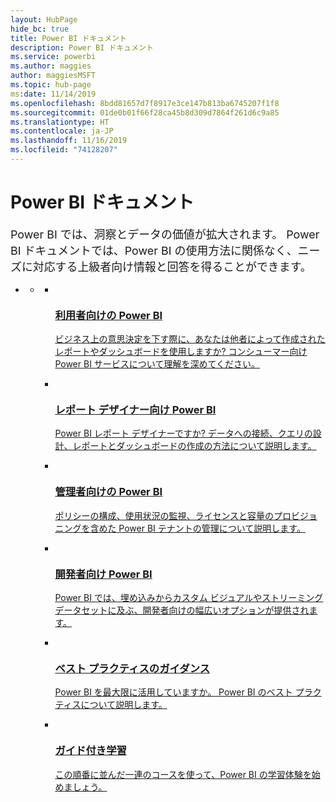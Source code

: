 ```yaml
---
layout: HubPage
hide_bc: true
title: Power BI ドキュメント
description: Power BI ドキュメント
ms.service: powerbi
ms.author: maggies
author: maggiesMSFT
ms.topic: hub-page
ms:date: 11/14/2019
ms.openlocfilehash: 8bdd81657d7f8917e3ce147b813ba6745207f1f8
ms.sourcegitcommit: 01de0b01f66f28ca45b8d309d7864f261d6c9a85
ms.translationtype: HT
ms.contentlocale: ja-JP
ms.lasthandoff: 11/16/2019
ms.locfileid: "74128207"
---
```

<div id="main" class="v2">
    <div class="container">
        <h1>Power BI ドキュメント</h1>
        <p style="font-size: 1.12rem;margin-bottom: 1rem;">Power BI では、洞察とデータの価値が拡大されます。 Power BI ドキュメントでは、Power BI の使用方法に関係なく、ニーズに対応する上級者向け情報と回答を得ることができます。</p>
        <ul class="pivots">
            <li>
                <a href="#home"></a>
                <ul id="home">
                    <li>
                        <a href="#home-all"></a>
                        <ul id="home-all" class="cardsC">
                            <li>
                                <a href="consumer/power-bi-consumer-landing.md">
                                    <div class="cardSize">
                                        <div class="cardPadding">
                                            <div class="card">
                                                <div class="cardImageOuter">
                                                    <div class="cardImage">
                                                        <img src="./media/index/power-bi-report-consumers.svg" alt="" />
                                                    </div>
                                                </div>
                                                <div class="cardText">
                                                    <h3>利用者向けの Power BI</h3>
                                                    <p>ビジネス上の意思決定を下す際に、あなたは他者によって作成されたレポートやダッシュボードを使用しますか? コンシューマー向け Power BI サービスについて理解を深めてください。</p>
                                                </div>
                                            </div>
                                        </div>
                                    </div>
                                </a>
                            </li>
                            <li>
                                <a href="power-bi-creator-landing.md">
                                    <div class="cardSize">
                                        <div class="cardPadding">
                                            <div class="card">
                                                <div class="cardImageOuter">
                                                    <div class="cardImage">
                                                        <img src="./media/index/power-bi-report-designers.svg" alt="" />
                                                    </div>
                                                </div>
                                                <div class="cardText">
                                                    <h3>レポート デザイナー向け Power BI</h3>
                                                    <p>Power BI レポート デザイナーですか? データへの接続、クエリの設計、レポートとダッシュボードの作成の方法について説明します。</p>
                                                </div>
                                            </div>
                                        </div>
                                    </div>
                                </a>
                            </li>
                            <li>
                                <a href="admin/index.yml">
                                    <div class="cardSize">
                                        <div class="cardPadding">
                                            <div class="card">
                                                <div class="cardImageOuter">
                                                    <div class="cardImage">
                                                        <img src="./media/index/power-bi-admins.svg" alt="" />
                                                    </div>
                                                </div>
                                                <div class="cardText">
                                                    <h3>管理者向けの Power BI</h3>
                                                    <p>ポリシーの構成、使用状況の監視、ライセンスと容量のプロビジョニングを含めた Power BI テナントの管理について説明します。</p>
                                                </div>
                                            </div>
                                        </div>
                                    </div>
                                </a>
                            </li>
                            <li>
                                <a href="developer/index.yml">
                                    <div class="cardSize">
                                        <div class="cardPadding">
                                            <div class="card">
                                                <div class="cardImageOuter">
                                                    <div class="cardImage">
                                                        <img src="./media/index/power-bi-developers.svg" alt="" />
                                                    </div>
                                                </div>
                                                <div class="cardText">
                                                    <h3>開発者向け Power BI</h3>
                                                    <p>Power BI では、埋め込みからカスタム ビジュアルやストリーミング データセットに及ぶ、開発者向けの幅広いオプションが提供されます。</p>
                                                </div>
                                            </div>
                                        </div>
                                    </div>
                                </a>
                            </li>
                            <li>
                                <a href="guidance/index.yml">
                                    <div class="cardSize">
                                        <div class="cardPadding">
                                            <div class="card">
                                                <div class="cardImageOuter">
                                                    <div class="cardImage">
                                                        <img src="./media/index/power-bi-blog.svg" alt="" />
                                                    </div>
                                                </div>
                                                <div class="cardText">
                                                    <h3>ベスト プラクティスのガイダンス</h3>
                                                    <p>Power BI を最大限に活用していますか。 Power BI のベスト プラクティスについて説明します。</p>
                                                </div>
                                            </div>
                                        </div>
                                    </div>
                                </a>
                            </li>
                            <li>
                                <a href="guided-learning/index.md">
                                    <div class="cardSize">
                                        <div class="cardPadding">
                                            <div class="card">
                                                <div class="cardImageOuter">
                                                    <div class="cardImage">
                                                        <img src="./media/index/power-bi-guided-learning.svg" alt="" />
                                                    </div>
                                                </div>
                                                <div class="cardText">
                                                    <h3>ガイド付き学習</h3>
                                                    <p>この順番に並んだ一連のコースを使って、Power BI の学習体験を始めましょう。</p>
                                                </div>
                                            </div>
                                        </div>
                                    </div>
                                </a>
                            </li>
                        </ul>
                    </li>
                </ul>
            </li>
        </ul>
    </div>
</div>